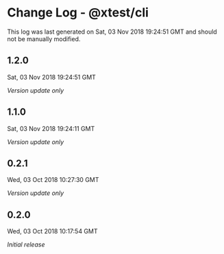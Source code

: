 # Change Log - @xtest/cli

This log was last generated on Sat, 03 Nov 2018 19:24:51 GMT and should not be manually modified.

## 1.2.0
Sat, 03 Nov 2018 19:24:51 GMT

*Version update only*

## 1.1.0
Sat, 03 Nov 2018 19:24:11 GMT

*Version update only*

## 0.2.1
Wed, 03 Oct 2018 10:27:30 GMT

*Version update only*

## 0.2.0
Wed, 03 Oct 2018 10:17:54 GMT

*Initial release*

